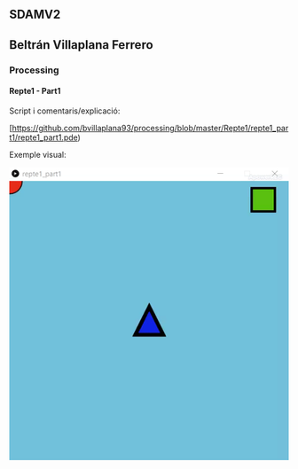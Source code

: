 ## SDAMV2
## Beltrán Villaplana Ferrero
### Processing
#### Repte1 - Part1

Script i comentaris/explicació:

[https://github.com/bvillaplana93/processing/blob/master/Repte1/repte1_part1/repte1_part1.pde)

Exemple visual:

![Image description](https://github.com/bvillaplana93/processing/blob/master/Repte1/repte1_part1/doc/part_gif.gif)


